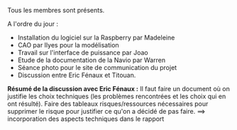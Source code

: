 Tous les membres sont présents.

A l'ordre du jour : 
* Installation du logiciel sur la Raspberry par Madeleine
* CAO par Ilyes pour la modélisation
* Travail sur l'interface de puissance par Joao
* Etude de la documentation de la Navio par Warren 
* Séance photo pour le site de communication du projet 
* Discussion entre Eric Fénaux et Titouan.

**Résumé de la discussion avec Eric Fénaux :**
Il faut faire un document où on justifie les choix techniques (les problèmes rencontrées et les choix qui en ont résulté).
Faire des tableaux risques/ressources nécessaires pour supprimer le risque pour justifier ce qu'on a décidé de pas faire.
==> incorporation des aspects techniques dans le rapport 